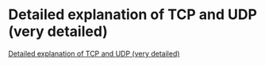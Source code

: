 # Detailed explanation of TCP and UDP (very detailed)
[Detailed explanation of TCP and UDP (very detailed)](https://aiwithcloud.com/2022/09/15/detailed_explanation_of_tcp_and_udp_very_detailed/)